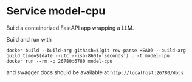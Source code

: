 # Service model-cpu

Build a containerized FastAPI app wrapping a LLM.

Build and run with
```
docker build --build-arg githash=$(git rev-parse HEAD) --build-arg build_time=$(date --utc --iso-8601='seconds') . -t model-cpu
docker run --rm -p 26780:6780 model-cpu
```
and swagger docs should be available at `http://localhost:26780/docs`
